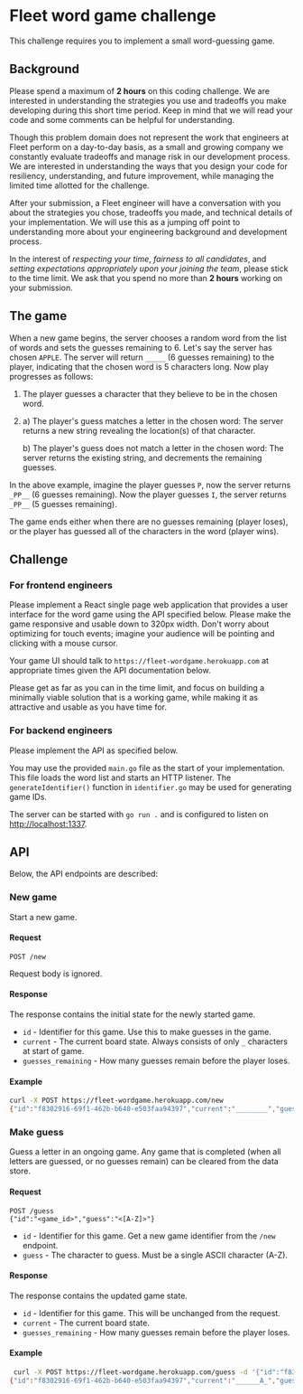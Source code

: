 # Fleet word game challenge

This challenge requires you to implement a small word-guessing game.

## Background

Please spend a maximum of **2 hours** on this coding challenge. We are interested in understanding the strategies you use and tradeoffs you make developing during this short time period. Keep in mind that we will read your code and some comments can be helpful for understanding.

Though this problem domain does not represent the work that engineers at Fleet perform on a day-to-day basis, as a small and growing company we constantly evaluate tradeoffs and manage risk in our development process. We are interested in understanding the ways that you design your code for resiliency, understanding, and future improvement, while managing the limited time allotted for the challenge.

After your submission, a Fleet engineer will have a conversation with you about the strategies you chose, tradeoffs you made, and technical details of your implementation. We will use this as a jumping off point to understanding more about your engineering background and development process.

In the interest of _respecting your time_, _fairness to all candidates_, and _setting expectations appropriately upon your joining the team_, please stick to the time limit. We ask that you spend no more than **2 hours** working on your submission.

## The game

When a new game begins, the server chooses a random word from the list of words and sets the guesses remaining to 6. Let's say the server has chosen `APPLE`. The server will return `_____` (6 guesses remaining) to the player, indicating that the chosen word is 5 characters long. Now play progresses as follows:

1. The player guesses a character that they believe to be in the chosen word.

2. a) The player's guess matches a letter in the chosen word: The server returns a new string revealing the location(s) of that character.

   b) The player's guess does not match a letter in the chosen word: The server returns the existing string, and decrements the remaining guesses. 

In the above example, imagine the player guesses `P`, now the server returns `_PP__` (6 guesses remaining). Now the player guesses `I`, the server returns `_PP__` (5 guesses remaining).

The game ends either when there are no guesses remaining (player loses), or the player has guessed all of the characters in the word (player wins).

## Challenge


### For frontend engineers

Please implement a React single page web application that provides a user interface for the word game using the API specified below.  Please make the game responsive and usable down to 320px width.  Don't worry about optimizing for touch events; imagine your audience will be pointing and clicking with a mouse cursor.

Your game UI should talk to `https://fleet-wordgame.herokuapp.com` at appropriate times given the API documentation below.

Please get as far as you can in the time limit, and focus on building a minimally viable solution that is a working game, while making it as attractive and usable as you have time for.

### For backend engineers

Please implement the API as specified below.

You may use the provided `main.go` file as the start of your implementation. This file loads the word list and starts an HTTP listener. The `generateIdentifier()` function in `identifier.go` may be used for generating game IDs.

The server can be started with `go run .` and is configured to listen on [http://localhost:1337](http://localhost:1337).


## API

Below, the API endpoints are described:

### New game

Start a new game.

#### Request

```
POST /new
```

Request body is ignored.

#### Response

The response contains the initial state for the newly started game.

* `id` - Identifier for this game. Use this to make guesses in the game.
* `current` - The current board state. Always consists of only `_` characters at start of game.
* `guesses_remaining` - How many guesses remain before the player loses.

#### Example

``` sh
curl -X POST https://fleet-wordgame.herokuapp.com/new
{"id":"f8302916-69f1-462b-b640-e503faa94397","current":"________","guesses_remaining":6}
```

### Make guess

Guess a letter in an ongoing game. Any game that is completed (when all letters are guessed, or no guesses remain) can be cleared from the data store.

#### Request

```
POST /guess
{"id":"<game_id>","guess":"<[A-Z]>"}
```

* `id` - Identifier for this game. Get a new game identifier from the `/new` endpoint.
* `guess` - The character to guess. Must be a single ASCII character (A-Z). 

#### Response

The response contains the updated game state.

* `id` - Identifier for this game. This will be unchanged from the request.
* `current` - The current board state.
* `guesses_remaining` - How many guesses remain before the player loses.

#### Example

``` sh
 curl -X POST https://fleet-wordgame.herokuapp.com/guess -d '{"id":"f8302916-69f1-462b-b640-e503faa94397","guess":"A"}'
{"id":"f8302916-69f1-462b-b640-e503faa94397","current":"______A_","guesses_remaining":6}
```
